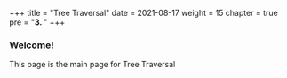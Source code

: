 +++
title = "Tree Traversal"
date = 2021-08-17
weight = 15
chapter = true
pre = "<b>3.  </b>"
+++
### Welcome!
This page is the main page for Tree Traversal
